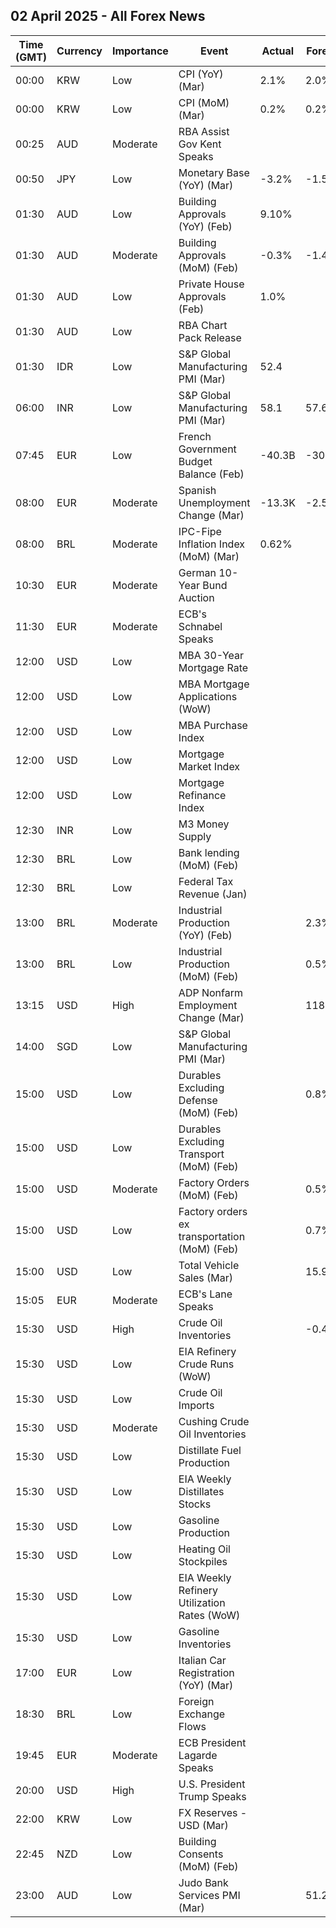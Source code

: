 ## 02 April 2025 - All Forex News

| Time (GMT) | Currency | Importance | Event | Actual | Forecast | Previous |
|------|----------|------------|-------|--------|----------|----------|
| 00:00 | KRW | Low | CPI (YoY) (Mar) | 2.1% | 2.0% | 2.0% |
| 00:00 | KRW | Low | CPI (MoM) (Mar) | 0.2% | 0.2% | 0.3% |
| 00:25 | AUD | Moderate | RBA Assist Gov Kent Speaks |  |  |  |
| 00:50 | JPY | Low | Monetary Base (YoY) (Mar) | -3.2% | -1.5% | -1.9% |
| 01:30 | AUD | Low | Building Approvals (YoY) (Feb) | 9.10% |  | 9.40% |
| 01:30 | AUD | Moderate | Building Approvals (MoM) (Feb) | -0.3% | -1.4% | 6.9% |
| 01:30 | AUD | Low | Private House Approvals (Feb) | 1.0% |  | 1.4% |
| 01:30 | AUD | Low | RBA Chart Pack Release |  |  |  |
| 01:30 | IDR | Low | S&P Global Manufacturing PMI (Mar) | 52.4 |  | 53.6 |
| 06:00 | INR | Low | S&P Global Manufacturing PMI (Mar) | 58.1 | 57.6 | 56.3 |
| 07:45 | EUR | Low | French Government Budget Balance (Feb) | -40.3B | -30.2B | -17.3B |
| 08:00 | EUR | Moderate | Spanish Unemployment Change (Mar) | -13.3K | -2.5K | -6.0K |
| 08:00 | BRL | Moderate | IPC-Fipe Inflation Index (MoM) (Mar) | 0.62% |  | 0.51% |
| 10:30 | EUR | Moderate | German 10-Year Bund Auction |  |  | 2.920% |
| 11:30 | EUR | Moderate | ECB's Schnabel Speaks |  |  |  |
| 12:00 | USD | Low | MBA 30-Year Mortgage Rate |  |  | 6.71% |
| 12:00 | USD | Low | MBA Mortgage Applications (WoW) |  |  | -2.0% |
| 12:00 | USD | Low | MBA Purchase Index |  |  | 155.8 |
| 12:00 | USD | Low | Mortgage Market Index |  |  | 247.5 |
| 12:00 | USD | Low | Mortgage Refinance Index |  |  | 752.4 |
| 12:30 | INR | Low | M3 Money Supply |  |  | 9.6% |
| 12:30 | BRL | Low | Bank lending (MoM) (Feb) |  |  | 0.0% |
| 12:30 | BRL | Low | Federal Tax Revenue (Jan) |  |  | 261.30B |
| 13:00 | BRL | Moderate | Industrial Production (YoY) (Feb) |  | 2.3% | 1.4% |
| 13:00 | BRL | Low | Industrial Production (MoM) (Feb) |  | 0.5% | 0.0% |
| 13:15 | USD | High | ADP Nonfarm Employment Change (Mar) |  | 118K | 77K |
| 14:00 | SGD | Low | S&P Global Manufacturing PMI (Mar) |  |  | 50.7 |
| 15:00 | USD | Low | Durables Excluding Defense (MoM) (Feb) |  | 0.8% | 0.8% |
| 15:00 | USD | Low | Durables Excluding Transport (MoM) (Feb) |  |  | 0.7% |
| 15:00 | USD | Moderate | Factory Orders (MoM) (Feb) |  | 0.5% | 1.7% |
| 15:00 | USD | Low | Factory orders ex transportation (MoM) (Feb) |  | 0.7% | 0.2% |
| 15:00 | USD | Low | Total Vehicle Sales (Mar) |  | 15.90M | 16.00M |
| 15:05 | EUR | Moderate | ECB's Lane Speaks |  |  |  |
| 15:30 | USD | High | Crude Oil Inventories |  | -0.400M | -3.341M |
| 15:30 | USD | Low | EIA Refinery Crude Runs (WoW) |  |  | 0.087M |
| 15:30 | USD | Low | Crude Oil Imports |  |  | 0.845M |
| 15:30 | USD | Moderate | Cushing Crude Oil Inventories |  |  | -0.755M |
| 15:30 | USD | Low | Distillate Fuel Production |  |  | -0.100M |
| 15:30 | USD | Low | EIA Weekly Distillates Stocks |  |  | -0.421M |
| 15:30 | USD | Low | Gasoline Production |  |  | -0.401M |
| 15:30 | USD | Low | Heating Oil Stockpiles |  |  | -0.035M |
| 15:30 | USD | Low | EIA Weekly Refinery Utilization Rates (WoW) |  |  | 0.1% |
| 15:30 | USD | Low | Gasoline Inventories |  |  | -1.446M |
| 17:00 | EUR | Low | Italian Car Registration (YoY) (Mar) |  |  | -6.2% |
| 18:30 | BRL | Low | Foreign Exchange Flows |  |  | -3.664B |
| 19:45 | EUR | Moderate | ECB President Lagarde Speaks |  |  |  |
| 20:00 | USD | High | U.S. President Trump Speaks |  |  |  |
| 22:00 | KRW | Low | FX Reserves - USD (Mar) |  |  | 409.20B |
| 22:45 | NZD | Low | Building Consents (MoM) (Feb) |  |  | 2.6% |
| 23:00 | AUD | Low | Judo Bank Services PMI (Mar) |  | 51.2 | 50.8 |
